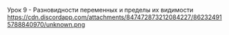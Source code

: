 Урок 9 - Разновидности переменных и пределы их видимости
https://cdn.discordapp.com/attachments/847472873212084227/862324915788840970/unknown.png
